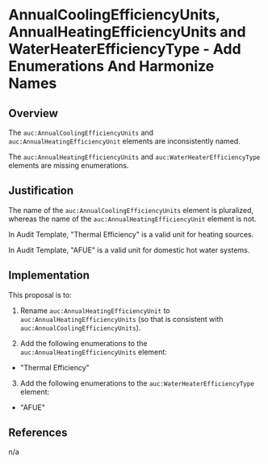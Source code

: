 # AnnualCoolingEfficiencyUnits, AnnualHeatingEfficiencyUnits and WaterHeaterEfficiencyType - Add Enumerations And Harmonize Names

## Overview

The `auc:AnnualCoolingEfficiencyUnits` and `auc:AnnualHeatingEfficiencyUnit` elements are inconsistently named.

The `auc:AnnualHeatingEfficiencyUnits` and `auc:WaterHeaterEfficiencyType` elements are missing enumerations.

## Justification

The name of the `auc:AnnualCoolingEfficiencyUnits` element is pluralized, whereas the name of the `auc:AnnualHeatingEfficiencyUnit` element is not.

In Audit Template, "Thermal Efficiency" is a valid unit for heating sources.

In Audit Template, "AFUE" is a valid unit for domestic hot water systems.

## Implementation

This proposal is to:

1. Rename `auc:AnnualHeatingEfficiencyUnit` to `auc:AnnualHeatingEfficiencyUnits` (so that is consistent with `auc:AnnualCoolingEfficiencyUnits`).

2. Add the following enumerations to the `auc:AnnualHeatingEfficiencyUnits` element:
  * "Thermal Efficiency"

3. Add the following enumerations to the `auc:WaterHeaterEfficiencyType` element:
  * "AFUE"

## References

n/a
